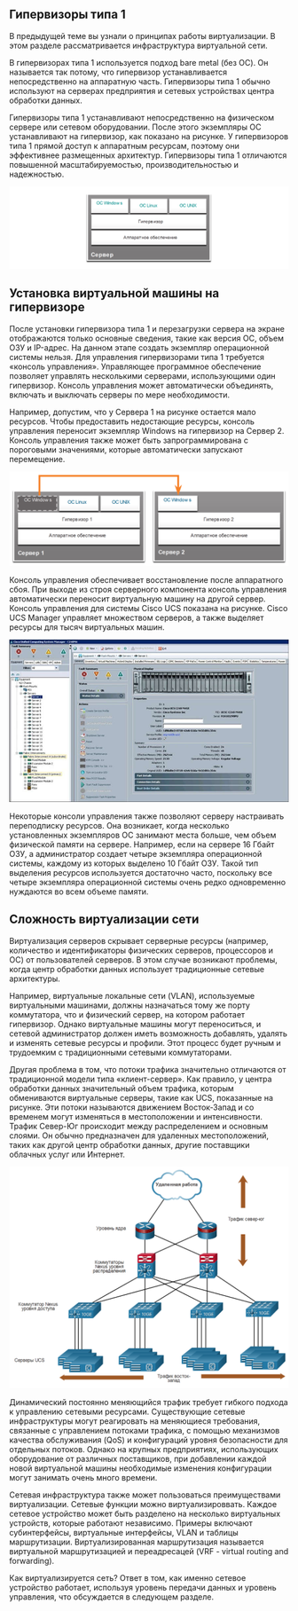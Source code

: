 <!-- 13.3.1 -->
## Гипервизоры типа 1

В предыдущей теме вы узнали о принципах работы виртуализации. В этом разделе рассматривается инфраструктура виртуальной сети.

В гипервизорах типа 1 используется подход bare metal (без ОС). Он называется так потому, что гипервизор устанавливается непосредственно на аппаратную часть. Гипервизоры типа 1 обычно используют на серверах предприятия и сетевых устройствах центра обработки данных.

Гипервизоры типа 1 устанавливают непосредственно на физическом сервере или сетевом оборудовании. После этого экземпляры ОС устанавливают на гипервизор, как показано на рисунке. У гипервизоров типа 1 прямой доступ к аппаратным ресурсам, поэтому они эффективнее размещенных архитектур. Гипервизоры типа 1 отличаются повышенной масштабируемостью, производительностью и надежностью.

![](./assets/13.3.1.png)
<!-- /courses/ensa-dl/ae8eb398-34fd-11eb-ba19-f1886492e0e4/aeb65fdc-34fd-11eb-ba19-f1886492e0e4/assets/c71286b1-1c46-11ea-af56-e368b99e9723.svg -->

<!--
На рисунке показан гипервизор типа 1 на сервере. Начиная снизу, сервер имеет аппаратное обеспечение с гипервизором сверху, ветвящихся от гипервизора находятся 3 операционные системы: ОС Windows, ОС Linux и ОС Unix.
-->

<!-- 13.3.2 -->
## Установка виртуальной машины на гипервизоре

После установки гипервизора типа 1 и перезагрузки сервера на экране отображаются только основные сведения, такие как версия ОС, объем ОЗУ и IP-адрес. На данном этапе создать экземпляр операционной системы нельзя. Для управления гипервизорами типа 1 требуется «консоль управления». Управляющее программное обеспечение позволяет управлять несколькими серверами, использующими один гипервизор. Консоль управления может автоматически объединять, включать и выключать серверы по мере необходимости.

Например, допустим, что у Сервера 1 на рисунке остается мало ресурсов. Чтобы предоставить недостающие ресурсы, консоль управления переносит экземпляр Windows на гипервизор на Сервер 2. Консоль управления также может быть запрограммирована с пороговыми значениями, которые автоматически запускают перемещение.

![](./assets/13.3.2-1.png)
<!-- /courses/ensa-dl/ae8eb398-34fd-11eb-ba19-f1886492e0e4/aeb65fdc-34fd-11eb-ba19-f1886492e0e4/assets/c71322f1-1c46-11ea-af56-e368b99e9723.svg -->

<!--
На рисунке показано перемещение ресурсов с одного гипервизора на сервере на другой. На рисунке показаны 2 сервера. Сервер 1 начинается снизу, имеет аппаратное обеспечение с гипервизором #1 сверху, ветвящихся от гипервизора #1 3 операционных систем: ОС Windows, ОС Linux и ОС Unix. Сервер 2 начинается снизу, имеет аппаратное обеспечение с гипервизором #2 сверху, ветвление от гипервизора #2 - это 1 операционная система, ОС Windows. Есть стрелка, изображающая ОС Windows, перемещаемую с Сервера 1 на Сервер 2.
-->

Консоль управления обеспечивает восстановление после аппаратного сбоя. При выходе из строя серверного компонента консоль управления автоматически переносит виртуальную машину на другой сервер. Консоль управления для системы Cisco UCS показана на рисунке. Cisco UCS Manager управляет множеством серверов, а также выделяет ресурсы для тысяч виртуальных машин.

![](./assets/13.3.2-2.jpg)

<!--
The figure shows the management console for the Cisco Unified Computing System (UCS) Manager. The manager shows the various servers on the side menu. The figure has server 1 selected, displaying the fault summary, status, properties and physical display.
-->

Некоторые консоли управления также позволяют серверу настраивать переподписку ресурсов. Она возникает, когда несколько установленных экземпляров ОС занимают места больше, чем объем физической памяти на сервере. Например, если на сервере 16 Гбайт ОЗУ, а администратор создает четыре экземпляра операционной системы, каждому из которых выделено 10 Гбайт ОЗУ. Такой тип выделения ресурсов используется достаточно часто, поскольку все четыре экземпляра операционной системы очень редко одновременно нуждаются во всем объеме памяти.

<!-- 13.3.3 -->
## Сложность виртуализации сети

Виртуализация серверов скрывает серверные ресурсы (например, количество и идентификаторы физических серверов, процессоров и ОС) от пользователей серверов. В этом случае возникают проблемы, когда центр обработки данных использует традиционные сетевые архитектуры.

Например, виртуальные локальные сети (VLAN), используемые виртуальными машинами, должны назначаться тому же порту коммутатора, что и физический сервер, на котором работает гипервизор. Однако виртуальные машины могут переноситься, и сетевой администратор должен иметь возможность добавлять, удалять и изменять сетевые ресурсы и профили. Этот процесс будет ручным и трудоемким с традиционными сетевыми коммутаторами.

Другая проблема в том, что потоки трафика значительно отличаются от традиционной модели типа «клиент-сервер». Как правило, у центра обработки данных значительный объем трафика, которым обмениваются виртуальные серверы, такие как UCS, показанные на рисунке. Эти потоки называются движением Восток-Запад и со временем могут изменяться в местоположении и интенсивности. Трафик Север-Юг происходит между распределением и основным слоями. Он обычно предназначен для удаленных местоположений, таких как другой центр обработки данных, другие поставщики облачных услуг или Интернет.

![](./assets/13.3.3.png)
<!-- /courses/ensa-dl/ae8eb398-34fd-11eb-ba19-f1886492e0e4/aeb65fdc-34fd-11eb-ba19-f1886492e0e4/assets/c713bf30-1c46-11ea-af56-e368b99e9723.svg -->

<!--
На рисунке показан трафик с севера на юг и с востока на запад в центре обработки данных, обмен которым осуществляется между виртуальными серверами. На рисунке приведена топология филиалов. Вверху находится облако, помеченное вне узла. Вне узла — это два маршрутизатора брандмауэра на уровне ядра. Маршрутизаторы связываются с двумя коммутаторами Nexus на уровне распространения с избыточными каналами. Вне площадки, маршрутизаторы и коммутаторы помечены как движение север-юг. Филиалы от коммутаторов уровня распределения — это четыре коммутатора Nexus на уровне доступа с избыточными связями. Каждый коммутатор уровня доступа имеет три связи с отдельными серверами UCS. В нижней части топологии находятся стрелки, идущие влево и вправо по горизонтали, обозначенные движением восток-запад. 
-->

Динамический постоянно меняющийся трафик требует гибкого подхода к управлению сетевыми ресурсами. Существующие сетевые инфраструктуры могут реагировать на меняющиеся требования, связанные с управлением потоками трафика, с помощью механизмов качества обслуживания (QoS) и конфигураций уровня безопасности для отдельных потоков. Однако на крупных предприятиях, использующих оборудование от различных поставщиков, при добавлении каждой новой виртуальной машины необходимые изменения конфигурации могут занимать очень много времени.

Сетевая инфраструктура также может пользоваться преимуществами виртуализации. Сетевые функции можно виртуализироввать. Каждое сетевое устройство может быть разделено на несколько виртуальных устройств, которые работают независимо. Примеры включают субинтерфейсы, виртуальные интерфейсы, VLAN и таблицы маршрутизации. Виртуализированная маршрутизация называется виртуальной маршрутизацией и переадресацей (VRF - virtual routing and forwarding). 

Как виртуализируется сеть? Ответ в том, как именно сетевое устройство работает, используя уровень передачи данных и уровень управления, что обсуждается в следующем разделе.

<!-- 13.3.4 -->
<!-- quiz -->


